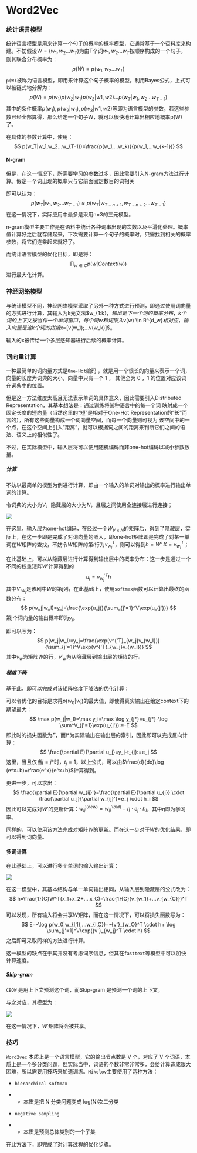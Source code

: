 # Word2Vec

### 统计语言模型

统计语言模型是用来计算一个句子的概率的概率模型，它通常基于一个语料库来构建。不妨假设$W=(w_1,w_2...w_T)$为由T个词$w_1,w_2...w_T$按顺序构成的一个句子，则其联合分布概率为：
$$
p(W)=p(w_1,w_2...w_T)
$$
 `p(W)`被称为语言模型，即用来计算这个句子概率的模型。利用Bayes公式，上式可以被链式地分解为：
$$
p(W)=p(w_1)p(w_2|w_1)p(w_3|w1,w2)...p(w_T|w_1,w_2...w_{T-1})
$$
其中的条件概率$p(w_1),p(w_2|w_1),p(w_3|w1,w2)$​​等即为语言模型的参数，若这些参数已经全部算得，那么给定一个句子W，就可以很快地计算出相应地概率p(W)了。

在具体的参数计算中，使用：
$$
p(w_T|w_1,w_2...w_{T-1})=\frac{p(w_1,...w_k)}{p(w_1,...w_{k-1})}
$$


#### N-gram

但是，在这一情况下，所需要学习的参数过多，因此需要引入N-gram方法进行计算。假定一个词出现的概率只与它前面固定数目的词相关

即可以认为：
$$
p(w_T|w_1,w_2...w_{T-1}) \approx p(w_T|w_{T-n+1},w_{T-n+2}...w_{T-1})
$$
在这一情况下，实际应用中最多是采用n=3的三元模型。

n-gram模型主要工作是在语料中统计各种词串出现的次数以及平滑化处理。概率值计算好之后就存储起来，下次需要计算一个句子的概率时，只需找到相关的概率参数，将它们连乘起来就好了。

而统计语言模型的优化目标，即是将：
$$
\prod_{w \in C} p(w|Context(w))
$$
进行最大化计算。

### 神经网络模型

与统计模型不同，神经网络模型采取了另外一种方式进行预测，即通过使用词向量的方式进行计算，其输入为k元文法$w_{1:k} $​，输出是下一个词的概率分布，k个词的上下文被当作一个单词窗口，每个词w和词嵌入$v(w) \in R^{d_w}$相对应，输入向量是这k个词的拼接$x=[v(w_1);...v(w_k)]$。

输入的x被传给一个多层感知器进行后续的概率计算。

### 词向量计算

一种最简单的词向量方式是`One-Hot`编码 ，就是用一个很长的向量来表示一个词，向量的长度为词典的大小，向量中只有一个 1 ， 其他全为 0 ，1 的位置对应该词在词典中的位置。

但是这一方法维度太高且无法表示单词的具体意义，因此需要引入Distributed Representation，其基本想法是：通过训练将某种语言中的每一个词 映射成一个固定长度的短向量（当然这里的“短”是相对于One-Hot Representation的“长”而言的），所有这些向量构成一个词向量空间，而每一个向量则可视为 该空间中的一个点，在这个空间上引入“距离”，就可以根据词之间的距离来判断它们之间的语法、语义上的相似性了。

不过，在实际模型中，输入层将可以使用随机编码而非one-hot编码以减小参数数量。

##### 计算

不妨以最简单的模型为例进行计算，即由一个输入的单词对输出的概率进行输出单词的计算。

令词典的大小为$V$，隐藏层的大小为$N$​，且层之间使用全连接层进行连接；

<img src="https://files.mdnice.com/user/18116/4a736a6c-4db4-459b-a78f-63648c2ed44e.PNG" style="zoom:100%;" />

在这里，输入层为one-hot编码，在经过一个$W_{V \times N}$的矩阵后，得到了隐藏层，实际上，在这一步即是完成了对词向量的嵌入，即one-hot矩阵即是完成了对某一单词在$W$矩阵的查找，不妨令$W$矩阵的第$i$行为$v^T_{w_I}$，则可以得到$h=W^TX=v^T_{w_I}$​；

在此基础上，可以从隐藏层进行计算得到输出层中的概率分布：这一步是通过一个不同的权重矩阵$W'$计算得到的
$$
u_j=v^{'T}_{w_j}h
$$
其中$V'_{W_j}$是该剧中$W$的第j列，在此基础上，使用`softmax`函数可以计算出最终的函数分布：
$$
p(w_j|w_I)=y_j=\frac{\exp(u_j)}{\sum_{j'=1}^V\exp(u_{j'})}
$$
第j个词向量的输出概率即为$y_j$。

即可以写为：
$$
p(w_j|w_I)=y_j=\frac{\exp(v^{'T}_{w_j}v_{w_I})}{\sum_{j'=1}^V\exp(v^{'T}_{w_j}v_{w_I})}
$$
其中$v_w$为矩阵$W$的行，$v'_w$为从隐藏层到输出层的矩阵的行。

##### 梯度下降

基于此，即可以完成对该矩阵梯度下降法的优化计算：

可以令优化的目标是求得$p(w_0|w_I)$的最大值，即使得真实输出在给定context下的期望最大：
$$
\max p(w_j|w_I)=\max y_i=\max \log y_{j*}=u_{j*}-\log \sum^V_{j'=1}\exp(u_{j'}):=-E
$$
即此时的损失函数为$E$，而$j*$为实际输出在输出层的索引，因此即可以完成反向计算：
$$
\frac{\partial E}{\partial u_j}=y_j-t_{j}:=e_j
$$
这里，当且仅当$j=j*$时，$t_j=1$，以上公式，可以由$\frac{d}{dx}\log (e^x+b)=\frac{e^x}{e^x+b}$计算得到。

更进一步，可以求出：
$$
\frac{\partial E}{\partial w_{ij}'}=\frac{\partial E}{\partial u_{j}} \cdot \frac{\partial u_j}{\partial w_{ij}'}=e_j \cdot h_i
$$
因此可以完成对$W'$的更新计算：$w^{'(new)}_{ij}=w^{'(old)}_{ij}-\eta \cdot e_j \cdot h_i$，其中$\eta$即为学习率。

同样的，可以使用该方法完成对矩阵$W$的更新。而在这一步对于$W$的优化结果，即可以得到词向量。

#### 多词计算

在此基础上，可以进行多个单词的输入输出计算：

<img src="https://gitee.com/hsuyuanliu/picrepo/raw/master/img/416b7447-fb8b-48a6-a110-04d48fb235c6.PNG" style="zoom:100%;" />

在这一模型中，其基本结构与单一单词输出相同，从输入层到隐藏层的公式改为：
$$
h=\frac{1}{C}W^T(x_1+x_2+....x_C)=\frac{1}{C}(v_{w_1}+...v_{w_{C}})^T
$$
可以发现，所有输入将会共享$W$矩阵，而在这一情况下，可以将损失函数写为：
$$
E=-\log p(w_0|w_{I,1},...w_{I,C})=-{v'}_{w_O}^T \cdot h+ \log \sum_{j'=1}^V\exp({v'}_{w_j}^T \cdot h)
$$
之后即可采取同样的方法进行计算。

这一模型的缺点在于其并没有考虑词序信息，但其在`fasttext`等模型中可以加快计算速度。

##### Skip-gram

`CBOW` 是用上下文预测这个词，而Skip-gram 是预测一个词的上下文。

与之对应，其模型为：

<img src="https://gitee.com/hsuyuanliu/picrepo/raw/master/img/fe01e976-daaf-4d99-8133-9fd10e3b5683.PNG" style="zoom:100%;" />

在这一情况下，$W'$矩阵将会被共享。

### 技巧

`Word2vec` 本质上是一个语言模型，它的输出节点数是 V 个，对应了 V 个词语，本质上是一个多分类问题，但实际当中，词语的个数非常非常多，会给计算造成很大困难，所以需要用技巧来加速训练。`Mikolov`主要使用了两种方法：

- `hierarchical softmax`

- - 本质是把 N 分类问题变成 log(N)次二分类

- `negative sampling`

- - 本质是预测总体类别的一个子集

在此方法下，即完成了对计算过程的优化步骤。

